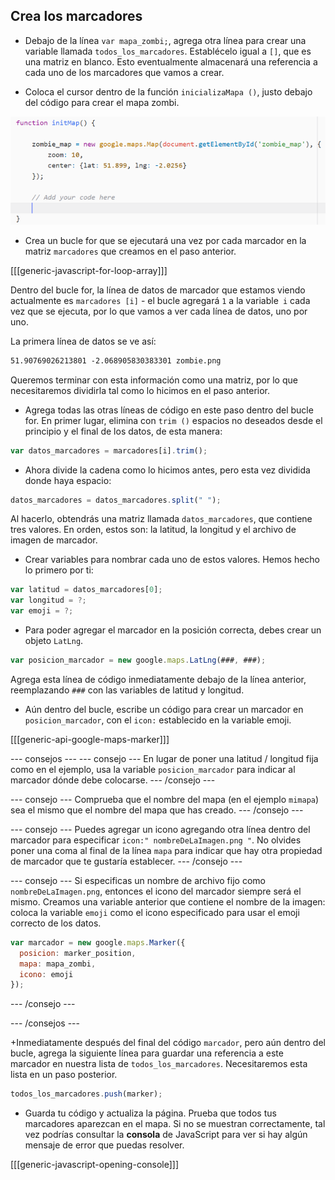 ## Crea los marcadores

+ Debajo de la línea `var mapa_zombi;`, agrega otra línea para crear una variable llamada `todos_los_marcadores`. Establécelo igual a `[]`, que es una matriz en blanco. Esto eventualmente almacenará una referencia a cada uno de los marcadores que vamos a crear.

+ Coloca el cursor dentro de la función `inicializaMapa ()`, justo debajo del código para crear el mapa zombi.

![Añade el código del marcador aquí](images/add-marker-code.png)

+ Crea un bucle for que se ejecutará una vez por cada marcador en la matriz `marcadores` que creamos en el paso anterior. 

[[[generic-javascript-for-loop-array]]]

Dentro del bucle for, la línea de datos de marcador que estamos viendo actualmente es `marcadores [i]` - el bucle agregará `1` a la variable` i` cada vez que se ejecuta, por lo que vamos a ver cada línea de datos, uno por uno.

La primera línea de datos se ve así:

```html
51.90769026213801 -2.068905830383301 zombie.png
```

Queremos terminar con esta información como una matriz, por lo que necesitaremos dividirla tal como lo hicimos en el paso anterior.

+ Agrega todas las otras líneas de código en este paso dentro del bucle for. En primer lugar, elimina con `trim ()` espacios no deseados desde el principio y el final de los datos, de esta manera:

```JavaScript
var datos_marcadores = marcadores[i].trim();
```

+ Ahora divide la cadena como lo hicimos antes, pero esta vez dividida donde haya espacio:

```JavaScript
datos_marcadores = datos_marcadores.split(" ");
```

Al hacerlo, obtendrás una matriz llamada `datos_marcadores`, que contiene tres valores. En orden, estos son: la latitud, la longitud y el archivo de imagen de marcador.

+ Crear variables para nombrar cada uno de estos valores. Hemos hecho lo primero por ti:

```JavaScript
var latitud = datos_marcadores[0];
var longitud = ?;
var emoji = ?;
```

+ Para poder agregar el marcador en la posición correcta, debes crear un objeto `LatLng`.

```JavaScript
var posicion_marcador = new google.maps.LatLng(###, ###);
```

Agrega esta línea de código inmediatamente debajo de la línea anterior, reemplazando `###` con las variables de latitud y longitud.

+ Aún dentro del bucle, escribe un código para crear un marcador en `posicion_marcador`, con el `icon:` establecido en la variable emoji.

[[[generic-api-google-maps-marker]]]

--- consejos ---
--- consejo ---
En lugar de poner una latitud / longitud fija como en el ejemplo, usa la variable `posicion_marcador` para indicar al marcador dónde debe colocarse.
--- /consejo ---

--- consejo ---
Comprueba que el nombre del mapa (en el ejemplo `mimapa`) sea el mismo que el nombre del mapa que has creado.
--- /consejo ---

--- consejo ---
Puedes agregar un icono agregando otra línea dentro del marcador para especificar `icon:" nombreDeLaImagen.png "`. No olvides poner una coma al final de la línea `mapa` para indicar que hay otra propiedad de marcador que te gustaría establecer.
--- /consejo ---

--- consejo ---
Si especificas un nombre de archivo fijo como `nombreDeLaImagen.png`, entonces el icono del marcador siempre será el mismo. Creamos una variable anterior que contiene el nombre de la imagen: coloca la variable `emoji` como el icono especificado para usar el emoji correcto de los datos.

```JavaScript
var marcador = new google.maps.Marker({
  posicion: marker_position,
  mapa: mapa_zombi,
  icono: emoji
});
```
--- /consejo ---

--- /consejos ---

+Inmediatamente después del final del código `marcador`, pero aún dentro del bucle, agrega la siguiente línea para guardar una referencia a este marcador en nuestra lista de `todos_los_marcadores`. Necesitaremos esta lista en un paso posterior.

```JavaScript
todos_los_marcadores.push(marker);
```

+ Guarda tu código y actualiza la página. Prueba que todos tus marcadores aparezcan en el mapa. Si no se muestran correctamente, tal vez podrías consultar la **consola** de JavaScript para ver si hay algún mensaje de error que puedas resolver.

[[[generic-javascript-opening-console]]]
